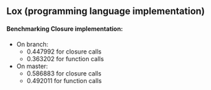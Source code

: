 ## Lox (programming language implementation)

#### Benchmarking Closure implementation:

- On branch:
    - 0.447992 for closure calls
    - 0.363202 for function calls
- On master:
    - 0.586883 for closure calls
    - 0.492011 for function calls